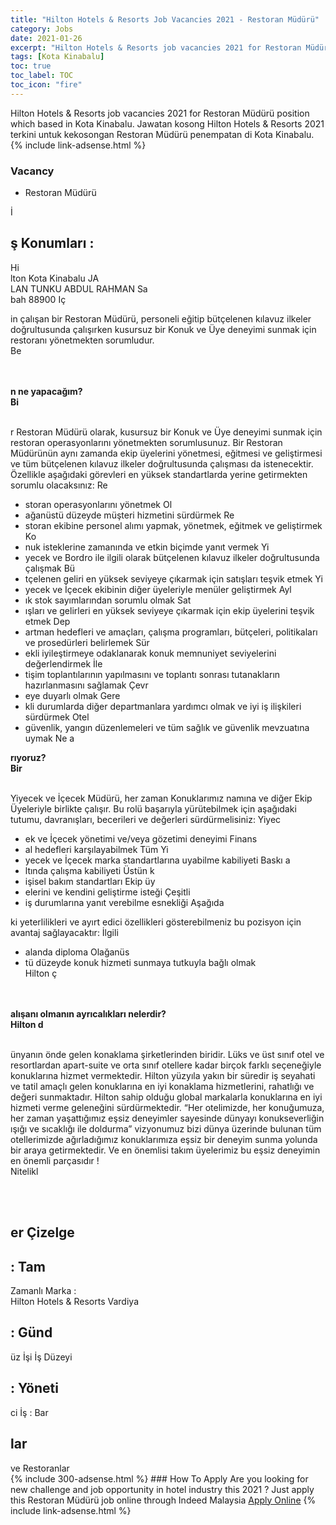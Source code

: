 ```yaml
---
title: "Hilton Hotels & Resorts Job Vacancies 2021 - Restoran Müdürü" 
category: Jobs 
date: 2021-01-26 
excerpt: "Hilton Hotels & Resorts job vacancies 2021 for Restoran Müdürü position which based in Kota Kinabalu. Jawatan kosong Hilton Hotels & Resorts 2021 terkini untuk kekosongan Restoran Müdürü penempatan di Kota Kinabalu" 
tags: [Kota Kinabalu] 
toc: true 
toc_label: TOC 
toc_icon: "fire" 
--- 
```


Hilton Hotels & Resorts job vacancies 2021 for Restoran Müdürü position which based in Kota Kinabalu. Jawatan kosong Hilton Hotels & Resorts 2021 terkini untuk kekosongan Restoran Müdürü penempatan di Kota Kinabalu. 
{% include link-adsense.html %} 
### Vacancy 
- Restoran Müdürü 
<div><div><div>&#304;</div><div><h2><b>&#351; Konumlar&#305;
:</b></h2>
Hi<div>lton Kota Kinabalu
JA</div><div>LAN TUNKU ABDUL RAHMAN
 Sa</div><div>bah 88900
I&#231;</div></div><p></p><div><p>in &#231;al&#305;&#351;an bir Restoran M&#252;d&#252;r&#252;, personeli e&#287;itip b&#252;t&#231;elenen k&#305;lavuz ilkeler do&#287;rultusunda &#231;al&#305;&#351;&#305;rken kusursuz bir Konuk ve &#220;ye deneyimi sunmak i&#231;in restoran&#305; y&#246;netmekten sorumludur.<br>
Be</p><br>
<br>
<b>n ne yapaca&#287;&#305;m?<br>
Bi</b><br>
<br>
<p>r Restoran M&#252;d&#252;r&#252; olarak, kusursuz bir Konuk ve &#220;ye deneyimi sunmak i&#231;in restoran operasyonlar&#305;n&#305; y&#246;netmekten sorumlusunuz. Bir Restoran M&#252;d&#252;r&#252;n&#252;n ayn&#305; zamanda ekip &#252;yelerini y&#246;netmesi, e&#287;itmesi ve geli&#351;tirmesi ve t&#252;m b&#252;t&#231;elenen k&#305;lavuz ilkeler do&#287;rultusunda &#231;al&#305;&#351;mas&#305; da istenecektir. &#214;zellikle a&#351;a&#287;&#305;daki g&#246;revleri en y&#252;ksek standartlarda yerine getirmekten sorumlu olacaks&#305;n&#305;z:
Re</p><ul><li>storan operasyonlar&#305;n&#305; y&#246;netmek
Ol</li><li>a&#287;an&#252;st&#252; d&#252;zeyde m&#252;&#351;teri hizmetini s&#252;rd&#252;rmek
Re</li><li>storan ekibine personel al&#305;m&#305; yapmak, y&#246;netmek, e&#287;itmek ve geli&#351;tirmek
Ko</li><li>nuk isteklerine zaman&#305;nda ve etkin bi&#231;imde yan&#305;t vermek
Yi</li><li>yecek ve Bordro ile ilgili olarak b&#252;t&#231;elenen k&#305;lavuz ilkeler do&#287;rultusunda &#231;al&#305;&#351;mak
B&#252;</li><li>t&#231;elenen geliri en y&#252;ksek seviyeye &#231;&#305;karmak i&#231;in sat&#305;&#351;lar&#305; te&#351;vik etmek
Yi</li><li>yecek ve &#304;&#231;ecek ekibinin di&#287;er &#252;yeleriyle men&#252;ler geli&#351;tirmek
Ayl</li><li>&#305;k stok say&#305;mlar&#305;ndan sorumlu olmak
Sat</li><li>&#305;&#351;lar&#305; ve gelirleri en y&#252;ksek seviyeye &#231;&#305;karmak i&#231;in ekip &#252;yelerini te&#351;vik etmek
Dep</li><li>artman hedefleri ve ama&#231;lar&#305;, &#231;al&#305;&#351;ma programlar&#305;, b&#252;t&#231;eleri, politikalar&#305; ve prosed&#252;rleri belirlemek
S&#252;r</li><li>ekli iyile&#351;tirmeye odaklanarak konuk memnuniyet seviyelerini de&#287;erlendirmek
&#304;le</li><li>ti&#351;im toplant&#305;lar&#305;n&#305;n yap&#305;lmas&#305;n&#305; ve toplant&#305; sonras&#305; tutanaklar&#305;n haz&#305;rlanmas&#305;n&#305; sa&#287;lamak
&#199;evr</li><li>eye duyarl&#305; olmak
Gere</li><li>kli durumlarda di&#287;er departmanlara yard&#305;mc&#305; olmak ve iyi i&#351; ili&#351;kileri s&#252;rd&#252;rmek
Otel</li><li> g&#252;venlik, yang&#305;n d&#252;zenlemeleri ve t&#252;m sa&#287;l&#305;k ve g&#252;venlik mevzuat&#305;na uymak
Ne a</li></ul></div><div><b>r&#305;yoruz?<br>
Bir </b><br>
<br>
<p>Yiyecek ve &#304;&#231;ecek M&#252;d&#252;r&#252;, her zaman Konuklar&#305;m&#305;z nam&#305;na ve di&#287;er Ekip &#220;yeleriyle birlikte &#231;al&#305;&#351;&#305;r. Bu rol&#252; ba&#351;ar&#305;yla y&#252;r&#252;tebilmek i&#231;in a&#351;a&#287;&#305;daki tutumu, davran&#305;&#351;lar&#305;, becerileri ve de&#287;erleri s&#252;rd&#252;rmelisiniz:
Yiyec</p><ul><li>ek ve &#304;&#231;ecek y&#246;netimi ve/veya g&#246;zetimi deneyimi
Finans</li><li>al hedefleri kar&#351;&#305;layabilmek
T&#252;m Yi</li><li>yecek ve &#304;&#231;ecek marka standartlar&#305;na uyabilme kabiliyeti
Bask&#305; a</li><li>lt&#305;nda &#231;al&#305;&#351;ma kabiliyeti
&#220;st&#252;n k</li><li>i&#351;isel bak&#305;m standartlar&#305;
Ekip &#252;y</li><li>elerini ve kendini geli&#351;tirme iste&#287;i
&#199;e&#351;itli</li><li> i&#351; durumlar&#305;na yan&#305;t verebilme esnekli&#287;i
A&#351;a&#287;&#305;da</li></ul><p>ki yeterlilikleri ve ay&#305;rt edici &#246;zellikleri g&#246;sterebilmeniz bu pozisyon i&#231;in avantaj sa&#287;layacakt&#305;r:
&#304;lgili </p><ul><li>alanda diploma
Ola&#287;an&#252;s</li><li>t&#252; d&#252;zeyde konuk hizmeti sunmaya tutkuyla ba&#287;l&#305; olmak<br>
Hilton &#231;</li></ul><br>
<br>
<b>al&#305;&#351;an&#305; olman&#305;n ayr&#305;cal&#305;klar&#305; nelerdir?<br>
Hilton d</b><br>
<br>
<p>&#252;nyan&#305;n &#246;nde gelen konaklama &#351;irketlerinden biridir. L&#252;ks ve &#252;st s&#305;n&#305;f otel ve resortlardan apart-suite ve orta s&#305;n&#305;f otellere kadar bir&#231;ok farkl&#305; se&#231;ene&#287;iyle konuklar&#305;na hizmet vermektedir. Hilton y&#252;zy&#305;la yak&#305;n bir s&#252;redir i&#351; seyahati ve tatil ama&#231;l&#305; gelen konuklar&#305;na en iyi konaklama hizmetlerini, rahatl&#305;&#287;&#305; ve de&#287;eri sunmaktad&#305;r. Hilton sahip oldu&#287;u global markalarla konuklar&#305;na en iyi hizmeti verme gelene&#287;ini s&#252;rd&#252;rmektedir. &#8220;Her otelimizde, her konu&#287;umuza, her zaman ya&#351;att&#305;&#287;&#305;m&#305;z e&#351;siz deneyimler sayesinde d&#252;nyay&#305; konukseverli&#287;in &#305;&#351;&#305;&#287;&#305; ve s&#305;cakl&#305;&#287;&#305; ile doldurma&#8221; vizyonumuz bizi d&#252;nya &#252;zerinde bulunan t&#252;m otellerimizde a&#287;&#305;rlad&#305;&#287;&#305;m&#305;z konuklar&#305;m&#305;za e&#351;siz bir deneyim sunma yolunda bir araya getirmektedir. Ve en &#246;nemlisi tak&#305;m &#252;yelerimiz bu e&#351;siz deneyimin en &#246;nemli par&#231;as&#305;d&#305;r !<br>
Nitelikl</p><br>
<br>
</div><div><h2><b>er
&#199;izelge
</b></h2></div><p></p><div><h2><b>: Tam </b></h2>Zamanl&#305;
Marka :</div><div> Hilton Hotels &amp; Resorts
Vardiya
</div><div><h2><b>: G&#252;nd</b></h2>&#252;z &#304;&#351;i
&#304;&#351; D&#252;zeyi</div><div><h2><b>
: Y&#246;neti</b></h2>ci
&#304;&#351;
: Bar</div><div><h2><b>lar </b></h2>ve Restoranlar</div></div></div> 
{% include 300-adsense.html %} 
### How To Apply 
Are you looking for new challenge and job opportunity in hotel industry this 2021 ?
Just apply this Restoran Müdürü job online through Indeed Malaysia 
<a href="https://malaysia.indeed.com/viewjob?jk=aa3e3bcca6c69efd" class="btn btn--info" target="_blank" rel="nofollow noopenner">Apply Online</a> 
{% include link-adsense.html %} 